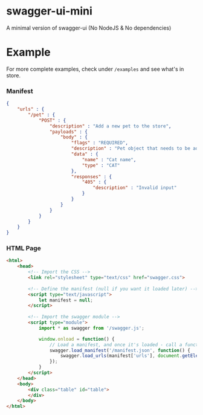 # swagger-ui-mini
A minimal version of swagger-ui (No NodeJS &amp; No dependencies)

# Example

For more complete examples, check under `/examples` and see what's in store.

### Manifest
```json
{
	"urls" : {
		"/pet" : {
			"POST" : {
				"description" : "Add a new pet to the store",
				"payloads" : {
					"body" : {
						"flags" : "REQUIRED",
						"description" : "Pet object that needs to be added to the store",
						"data" : {
							"name" : "Cat name",
							"type" : "CAT"
						},
						"responses" : {
							"405" : {
								"description" : "Invalid input"
							}
						}
					}
				}
			}
		}
	}
}
```

### HTML Page
```html
<html>
	<head>
		<!-- Import the CSS -->
		<link rel="stylesheet" type="text/css" href="swagger.css">
    
		<!-- Define the manifest (null if you want it loaded later) -->
		<script type="text/javascript">
			let manifest = null;
		</script>
    
		<!-- Import the swagger module -->
		<script type="module">
			import * as swagger from '/swagger.js';

			window.onload = function() {
				// Load a manifest, and once it's loaded - call a function().
				swagger.load_manifest('/manifest.json', function() {
					swagger.load_urls(manifest['urls'], document.getElementById('table'));
				});
			}
		</script>
	</head>
	<body>
		<div class="table" id="table">
		</div>
	</body>
</html>
```